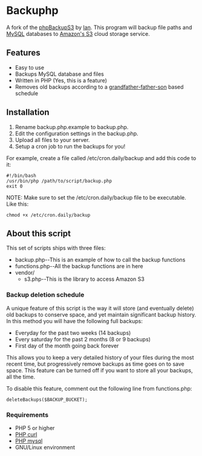 # Backuphp

A fork of the [phpBackupS3](http://github.com/ianneub/php_backup_s3/) by [Ian](http://www.ianneubert.com/). This program will backup file paths and [MySQL](http://www.mysql.com) databases to [Amazon's S3](http://www.amazonaws.com/) cloud storage service.

## Features

* Easy to use
* Backups MySQL database and files
* Written in PHP (Yes, this is a feature)
* Removes old backups according to a [grandfather-father-son](http://en.wikipedia.org/wiki/Grandfather-Father-Son_Backup) based schedule

## Installation

1. Rename backup.php.example to backup.php.
2. Edit the configuration settings in the backup.php.
4. Upload all files to your server.
5. Setup a cron job to run the backups for you!

For example, create a file called /etc/cron.daily/backup and add this code to it:

    #!/bin/bash
    /usr/bin/php /path/to/script/backup.php
    exit 0

NOTE: Make sure to set the /etc/cron.daily/backup file to be executable. Like this:

    chmod +x /etc/cron.daily/backup

## About this script

This set of scripts ships with three files:

* backup.php--This is an example of how to call the backup functions
* functions.php--All the backup functions are in here
* vendor/
  * s3.php--This is the library to access Amazon S3

### Backup deletion schedule

A unique feature of this script is the way it will store (and eventually delete) old backups to conserve space, and yet maintain significant backup history. In this method you will have the following full backups:

* Everyday for the past two weeks (14 backups)
* Every saturday for the past 2 months (8 or 9 backups)
* First day of the month going back forever

This allows you to keep a very detailed history of your files during the most recent time, but progressively remove backups as time goes on to save space. This feature can be turned off if you want to store all your backups, all the time.

To disable this feature, comment out the following line from functions.php:

    deleteBackups($BACKUP_BUCKET);

### Requirements

* PHP 5 or higher
* [PHP curl](http://php.net/manual/en/intro.curl.php)
* [PHP mysql](http://php.net/mysql)
* GNU/Linux environment
